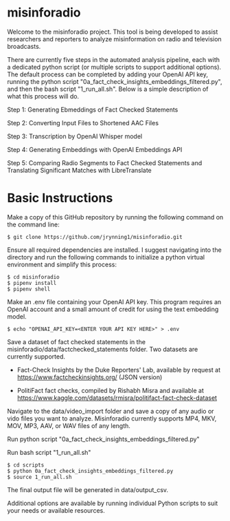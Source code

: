 # misinforadio

Welcome to the misinforadio project. This tool is being developed to assist researchers and reporters to analyze misinformation on radio and television broadcasts.

There are currently five steps in the automated analysis pipeline, each with a dedicated python script (or multiple scripts to support additional options). The default process can be completed by adding your OpenAI API key, running the python script "0a_fact_check_insights_embeddings_filtered.py", and then the bash script "1_run_all.sh". Below is a simple description of what this process will do.

Step 1: Generating Ebmeddings of Fact Checked Statements

Step 2: Converting Input Files to Shortened AAC Files

Step 3: Transcription by OpenAI Whisper model

Step 4: Generating Embeddings with OpenAI Embeddings API

Step 5: Comparing Radio Segments to Fact Checked Statements and Translating Significant Matches with LibreTranslate


# Basic Instructions

Make a copy of this GitHub repository by running the following command on the command line:

```
$ git clone https://github.com/jrynning1/misinforadio.git
```

Ensure all required dependencies are installed. I suggest navigating into the directory and run the following commands to initialize a python virtual environment and simplify this process:

```
$ cd misinforadio
$ pipenv install
$ pipenv shell
```
Make an .env file containing your OpenAI API key. This program requires an OpenAI account and a small amount of credit for using the text embedding model.

```
$ echo "OPENAI_API_KEY=<ENTER YOUR API KEY HERE>" > .env
```

Save a dataset of fact checked statements in the misinforadio/data/factchecked_statements folder. Two datasets are currently supported.

- Fact-Check Insights by the Duke Reporters' Lab, available by request at https://www.factcheckinsights.org/ (JSON version)

- PolitiFact fact checks, compiled by Rishabh Misra and available at https://www.kaggle.com/datasets/rmisra/politifact-fact-check-dataset

Navigate to the data/video_import folder and save a copy of any audio or vido files you want to analyze. Misinforadio currently supports MP4, MKV, MOV, MP3, AAV, or WAV files of any length.

Run python script "0a_fact_check_insights_embeddings_filtered.py"

Run bash script "1_run_all.sh"

```
$ cd scripts
$ python 0a_fact_check_insights_embeddings_filtered.py
$ source 1_run_all.sh
```

The final output file will be generated in data/output_csv.

Additional options are available by running individual Python scripts to suit your needs or available resources.
